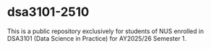 # dsa3101-2510
This is a public repository exclusively for students of NUS enrolled in DSA3101 (Data Science in Practice) for AY2025/26 Semester 1.
